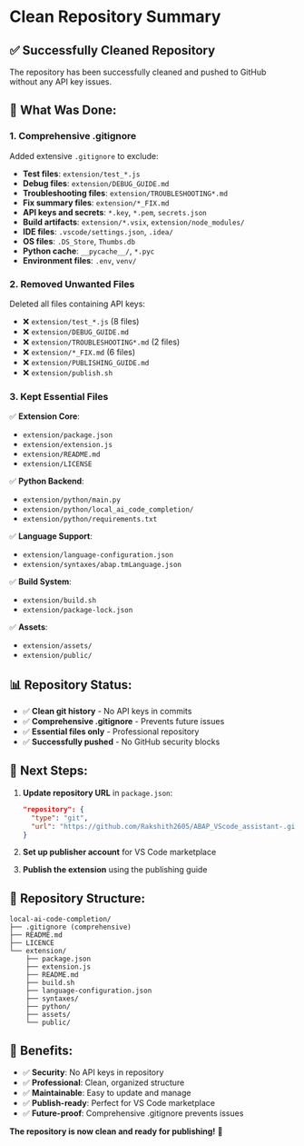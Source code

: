 # Clean Repository Summary

## ✅ **Successfully Cleaned Repository**

The repository has been successfully cleaned and pushed to GitHub without any API key issues.

## 🔧 **What Was Done:**

### 1. **Comprehensive .gitignore**
Added extensive `.gitignore` to exclude:
- **Test files**: `extension/test_*.js`
- **Debug files**: `extension/DEBUG_GUIDE.md`
- **Troubleshooting files**: `extension/TROUBLESHOOTING*.md`
- **Fix summary files**: `extension/*_FIX.md`
- **API keys and secrets**: `*.key`, `*.pem`, `secrets.json`
- **Build artifacts**: `extension/*.vsix`, `extension/node_modules/`
- **IDE files**: `.vscode/settings.json`, `.idea/`
- **OS files**: `.DS_Store`, `Thumbs.db`
- **Python cache**: `__pycache__/`, `*.pyc`
- **Environment files**: `.env`, `venv/`

### 2. **Removed Unwanted Files**
Deleted all files containing API keys:
- ❌ `extension/test_*.js` (8 files)
- ❌ `extension/DEBUG_GUIDE.md`
- ❌ `extension/TROUBLESHOOTING*.md` (2 files)
- ❌ `extension/*_FIX.md` (6 files)
- ❌ `extension/PUBLISHING_GUIDE.md`
- ❌ `extension/publish.sh`

### 3. **Kept Essential Files**
✅ **Extension Core**:
- `extension/package.json`
- `extension/extension.js`
- `extension/README.md`
- `extension/LICENSE`

✅ **Python Backend**:
- `extension/python/main.py`
- `extension/python/local_ai_code_completion/`
- `extension/python/requirements.txt`

✅ **Language Support**:
- `extension/language-configuration.json`
- `extension/syntaxes/abap.tmLanguage.json`

✅ **Build System**:
- `extension/build.sh`
- `extension/package-lock.json`

✅ **Assets**:
- `extension/assets/`
- `extension/public/`

## 📊 **Repository Status:**

- ✅ **Clean git history** - No API keys in commits
- ✅ **Comprehensive .gitignore** - Prevents future issues
- ✅ **Essential files only** - Professional repository
- ✅ **Successfully pushed** - No GitHub security blocks

## 🚀 **Next Steps:**

1. **Update repository URL** in `package.json`:
   ```json
   "repository": {
     "type": "git",
     "url": "https://github.com/Rakshith2605/ABAP_VScode_assistant-.git"
   }
   ```

2. **Set up publisher account** for VS Code marketplace

3. **Publish the extension** using the publishing guide

## 📁 **Repository Structure:**

```
local-ai-code-completion/
├── .gitignore (comprehensive)
├── README.md
├── LICENCE
└── extension/
    ├── package.json
    ├── extension.js
    ├── README.md
    ├── build.sh
    ├── language-configuration.json
    ├── syntaxes/
    ├── python/
    ├── assets/
    └── public/
```

## 🎯 **Benefits:**

- ✅ **Security**: No API keys in repository
- ✅ **Professional**: Clean, organized structure
- ✅ **Maintainable**: Easy to update and manage
- ✅ **Publish-ready**: Perfect for VS Code marketplace
- ✅ **Future-proof**: Comprehensive .gitignore prevents issues

**The repository is now clean and ready for publishing!** 🚀 